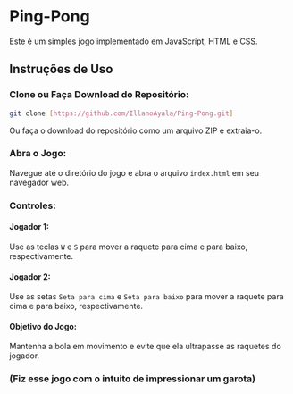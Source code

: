 # Ping-Pong

Este é um simples jogo implementado em JavaScript, HTML e CSS.

## Instruções de Uso

### Clone ou Faça Download do Repositório:

```bash
git clone [https://github.com/IllanoAyala/Ping-Pong.git]
```

Ou faça o download do repositório como um arquivo ZIP e extraia-o.

### Abra o Jogo:

Navegue até o diretório do jogo e abra o arquivo `index.html` em seu navegador web.

### Controles:

#### Jogador 1:

Use as teclas `W` e `S` para mover a raquete para cima e para baixo, respectivamente.

#### Jogador 2:

Use as setas `Seta para cima` e `Seta para baixo` para mover a raquete para cima e para baixo, respectivamente.

#### Objetivo do Jogo:

Mantenha a bola em movimento e evite que ela ultrapasse as raquetes do jogador.

### (Fiz esse jogo com o intuito de impressionar um garota)
